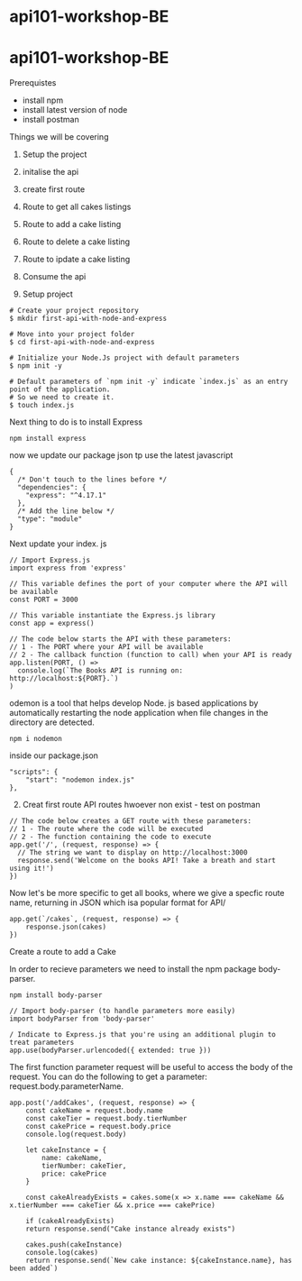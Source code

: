# api101-workshop-BE

# api101-workshop-BE

Prerequistes
- install npm
- install latest version of node
- install postman

Things we will be covering

1. Setup the project
2. initalise the api
3. create first route
4. Route to get all cakes listings
5. Route to add a cake listing
6. Route to delete a cake listing
7. Route to ipdate a cake listing
8. Consume the api

1. Setup project

```
# Create your project repository
$ mkdir first-api-with-node-and-express

# Move into your project folder
$ cd first-api-with-node-and-express

# Initialize your Node.Js project with default parameters
$ npm init -y

# Default parameters of `npm init -y` indicate `index.js` as an entry point of the application.
# So we need to create it.
$ touch index.js
```
Next thing to do is to install Express

```
npm install express
````

now we update our package json tp use the latest javascript 

```
{
  /* Don't touch to the lines before */
  "dependencies": {
    "express": "^4.17.1"
  },
  /* Add the line below */
  "type": "module"
}
```

Next update your index. js
```
// Import Express.js
import express from 'express'

// This variable defines the port of your computer where the API will be available
const PORT = 3000

// This variable instantiate the Express.js library
const app = express()

// The code below starts the API with these parameters:
// 1 - The PORT where your API will be available
// 2 - The callback function (function to call) when your API is ready
app.listen(PORT, () =>
  console.log(`The Books API is running on: http://localhost:${PORT}.`)
)
```

odemon is a tool that helps develop Node. js based applications by automatically restarting the node application when file changes in the directory are detected.

```
npm i nodemon
```
inside our package.json

```
"scripts": {
    "start": "nodemon index.js"
},
```

2. Creat first route
API routes hwoever non exist - test on postman

```
// The code below creates a GET route with these parameters:
// 1 - The route where the code will be executed
// 2 - The function containing the code to execute
app.get('/', (request, response) => {
  // The string we want to display on http://localhost:3000
  response.send('Welcome on the books API! Take a breath and start using it!')
})
```

Now let's be more specific to get all books, where we give a specfic route name, returning in JSON which isa popular format for API/

```
app.get(`/cakes`, (request, response) => {
    response.json(cakes)
})
```

Create a route to add a Cake

In order to recieve parameters we need to install the npm package body-parser.

```
npm install body-parser
```

```
// Import body-parser (to handle parameters more easily)
import bodyParser from 'body-parser'
```
```
/ Indicate to Express.js that you're using an additional plugin to treat parameters
app.use(bodyParser.urlencoded({ extended: true }))
```
The first function parameter request will be useful to access the body of the request. You can do the following to get a parameter: request.body.parameterName.

```
app.post('/addCakes', (request, response) => {
    const cakeName = request.body.name
    const cakeTier = request.body.tierNumber
    const cakePrice = request.body.price
    console.log(request.body)

    let cakeInstance = {
        name: cakeName,
        tierNumber: cakeTier,
        price: cakePrice
    }

    const cakeAlreadyExists = cakes.some(x => x.name === cakeName && x.tierNumber === cakeTier && x.price === cakePrice)

    if (cakeAlreadyExists)
    return response.send("Cake instance already exists")

    cakes.push(cakeInstance)
    console.log(cakes)
    return response.send(`New cake instance: ${cakeInstance.name}, has been added`)
```